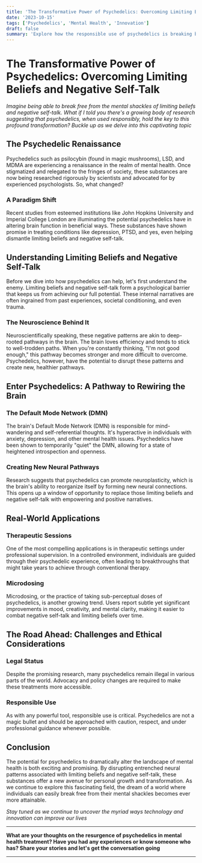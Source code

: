 ```yaml
---
title: 'The Transformative Power of Psychedelics: Overcoming Limiting Beliefs and Negative Self-Talk'
date: '2023-10-15'
tags: ['Psychedelics', 'Mental Health', 'Innovation']
draft: false
summary: 'Explore how the responsible use of psychedelics is breaking barriers in mental health by helping individuals overcome limiting beliefs and negative self-talk.'
---
```


# The Transformative Power of Psychedelics: Overcoming Limiting Beliefs and Negative Self-Talk

*Imagine being able to break free from the mental shackles of limiting beliefs and negative self-talk. What if I told you there's a growing body of research suggesting that psychedelics, when used responsibly, hold the key to this profound transformation? Buckle up as we delve into this captivating topic*

## The Psychedelic Renaissance

Psychedelics such as psilocybin (found in magic mushrooms), LSD, and MDMA are experiencing a renaissance in the realm of mental health. Once stigmatized and relegated to the fringes of society, these substances are now being researched rigorously by scientists and advocated for by experienced psychologists. So, what changed?

### A Paradigm Shift

Recent studies from esteemed institutions like John Hopkins University and Imperial College London are illuminating the potential psychedelics have in altering brain function in beneficial ways. These substances have shown promise in treating conditions like depression, PTSD, and yes, even helping dismantle limiting beliefs and negative self-talk.

## Understanding Limiting Beliefs and Negative Self-Talk

Before we dive into how psychedelics can help, let's first understand the enemy. Limiting beliefs and negative self-talk form a psychological barrier that keeps us from achieving our full potential. These internal narratives are often ingrained from past experiences, societal conditioning, and even trauma.

### The Neuroscience Behind It

Neuroscientifically speaking, these negative patterns are akin to deep-rooted pathways in the brain. The brain loves efficiency and tends to stick to well-trodden paths. When you're constantly thinking, "I'm not good enough," this pathway becomes stronger and more difficult to overcome. Psychedelics, however, have the potential to disrupt these patterns and create new, healthier pathways.

## Enter Psychedelics: A Pathway to Rewiring the Brain

### The Default Mode Network (DMN)

The brain's Default Mode Network (DMN) is responsible for mind-wandering and self-referential thoughts. It's hyperactive in individuals with anxiety, depression, and other mental health issues. Psychedelics have been shown to temporarily "quiet" the DMN, allowing for a state of heightened introspection and openness.

### Creating New Neural Pathways

Research suggests that psychedelics can promote neuroplasticity, which is the brain's ability to reorganize itself by forming new neural connections. This opens up a window of opportunity to replace those limiting beliefs and negative self-talk with empowering and positive narratives.

## Real-World Applications

### Therapeutic Sessions

One of the most compelling applications is in therapeutic settings under professional supervision. In a controlled environment, individuals are guided through their psychedelic experience, often leading to breakthroughs that might take years to achieve through conventional therapy.

### Microdosing

Microdosing, or the practice of taking sub-perceptual doses of psychedelics, is another growing trend. Users report subtle yet significant improvements in mood, creativity, and mental clarity, making it easier to combat negative self-talk and limiting beliefs over time.

## The Road Ahead: Challenges and Ethical Considerations

### Legal Status

Despite the promising research, many psychedelics remain illegal in various parts of the world. Advocacy and policy changes are required to make these treatments more accessible.

### Responsible Use

As with any powerful tool, responsible use is critical. Psychedelics are not a magic bullet and should be approached with caution, respect, and under professional guidance whenever possible.

## Conclusion

The potential for psychedelics to dramatically alter the landscape of mental health is both exciting and promising. By disrupting entrenched neural patterns associated with limiting beliefs and negative self-talk, these substances offer a new avenue for personal growth and transformation. As we continue to explore this fascinating field, the dream of a world where individuals can easily break free from their mental shackles becomes ever more attainable.

*Stay tuned as we continue to uncover the myriad ways technology and innovation can improve our lives*

---

**What are your thoughts on the resurgence of psychedelics in mental health treatment? Have you had any experiences or know someone who has? Share your stories and let's get the conversation going**

---